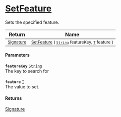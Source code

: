 # [SetFeature](./Signature--SetFeature.md)

Sets the specified feature.

| Return | Name | 
| --- | --- | 
| <sub>[Signature](./../Signature.md)</sub> | <sub>[SetFeature](./Signature--SetFeature.md) ( [`String`](https://docs.microsoft.com/en-us/dotnet/api/System.String) featureKey, [`T`](./Signature--SetFeature.md) feature )</sub> | 


#### Parameters
**`featureKey`**  [`String`](https://docs.microsoft.com/en-us/dotnet/api/System.String)<br>The key to search for<br><br>**`feature`**  [`T`](./Signature--SetFeature.md)<br>The value to set.
#### Returns
[Signature](./../Signature.md)<br>
